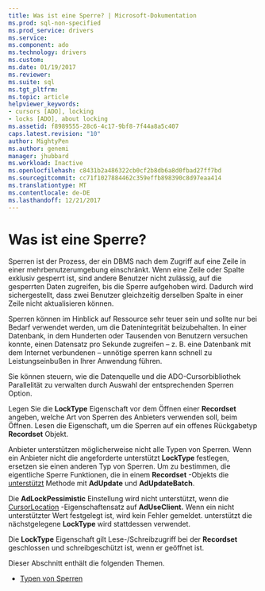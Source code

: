 ```yaml
---
title: Was ist eine Sperre? | Microsoft-Dokumentation
ms.prod: sql-non-specified
ms.prod_service: drivers
ms.service: 
ms.component: ado
ms.technology: drivers
ms.custom: 
ms.date: 01/19/2017
ms.reviewer: 
ms.suite: sql
ms.tgt_pltfrm: 
ms.topic: article
helpviewer_keywords:
- cursors [ADO], locking
- locks [ADO], about locking
ms.assetid: f8989555-28c6-4c17-9bf8-7f44a8a5c407
caps.latest.revision: "10"
author: MightyPen
ms.author: genemi
manager: jhubbard
ms.workload: Inactive
ms.openlocfilehash: c8431b2a486322cb0cf2b8db6a8d0fbad27ff7bd
ms.sourcegitcommit: cc71f1027884462c359effb898390c8d97eaa414
ms.translationtype: MT
ms.contentlocale: de-DE
ms.lasthandoff: 12/21/2017
---
```

# <a name="what-is-a-lock"></a>Was ist eine Sperre?
Sperren ist der Prozess, der ein DBMS nach dem Zugriff auf eine Zeile in einer mehrbenutzerumgebung einschränkt. Wenn eine Zeile oder Spalte exklusiv gesperrt ist, sind andere Benutzer nicht zulässig, auf die gesperrten Daten zugreifen, bis die Sperre aufgehoben wird. Dadurch wird sichergestellt, dass zwei Benutzer gleichzeitig derselben Spalte in einer Zeile nicht aktualisieren können.  
  
 Sperren können im Hinblick auf Ressource sehr teuer sein und sollte nur bei Bedarf verwendet werden, um die Datenintegrität beizubehalten. In einer Datenbank, in dem Hunderten oder Tausenden von Benutzern versuchen konnte, einen Datensatz pro Sekunde zugreifen – z. B. eine Datenbank mit dem Internet verbundenen – unnötige sperren kann schnell zu Leistungseinbußen in Ihrer Anwendung führen.  
  
 Sie können steuern, wie die Datenquelle und die ADO-Cursorbibliothek Parallelität zu verwalten durch Auswahl der entsprechenden Sperren Option.  
  
 Legen Sie die **LockType** Eigenschaft vor dem Öffnen einer **Recordset** angeben, welche Art von Sperren des Anbieters verwenden soll, beim Öffnen. Lesen die Eigenschaft, um die Sperren auf ein offenes Rückgabetyp **Recordset** Objekt.  
  
 Anbieter unterstützen möglicherweise nicht alle Typen von Sperren. Wenn ein Anbieter nicht die angeforderte unterstützt **LockType** festlegen, ersetzen sie einen anderen Typ von Sperren. Um zu bestimmen, die eigentliche Sperre Funktionen, die in einem **Recordset** -Objekts die [unterstützt](../../../ado/reference/ado-api/supports-method.md) Methode mit **AdUpdate** und **AdUpdateBatch**.  
  
 Die **AdLockPessimistic** Einstellung wird nicht unterstützt, wenn die [CursorLocation](../../../ado/reference/ado-api/cursorlocation-property-ado.md) -Eigenschaftensatz auf **AdUseClient.** Wenn ein nicht unterstützter Wert festgelegt ist, wird kein Fehler gemeldet. unterstützt die nächstgelegene **LockType** wird stattdessen verwendet.  
  
 Die **LockType** Eigenschaft gilt Lese-/Schreibzugriff bei der **Recordset** geschlossen und schreibgeschützt ist, wenn er geöffnet ist.  
  
 Dieser Abschnitt enthält die folgenden Themen.  
  
-   [Typen von Sperren](../../../ado/guide/data/types-of-locks.md)
